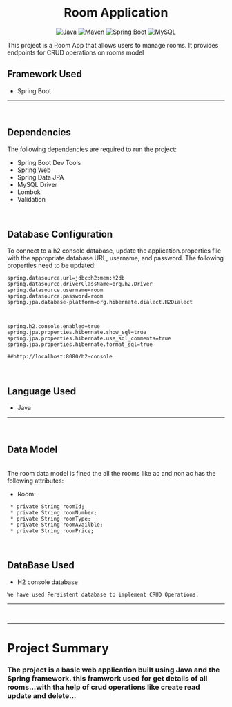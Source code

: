 <h1 align = "center">Room Application</h1>
<p align="center">
<a href="Java url">
    <img alt="Java" src="https://img.shields.io/badge/Java->=8-darkblue.svg" />
</a>
<a href="Maven url" >
    <img alt="Maven" src="https://img.shields.io/badge/maven-3.0.5-brightgreen.svg" />
</a>
<a href="Spring Boot url" >
    <img alt="Spring Boot" src="https://img.shields.io/badge/Spring Boot-3.0.6-brightgreen.svg" />
</a>
  <a >
    <img alt="MySQL" src="https://img.shields.io/badge/MySQL-blue.svg">
</a>
</p>

This project is a Room App  that allows users to manage rooms. It provides endpoints for CRUD operations on rooms model
<br>

## Framework Used
* Spring Boot

---
<br>

## Dependencies
The following dependencies are required to run the project:

* Spring Boot Dev Tools
* Spring Web
* Spring Data JPA
* MySQL Driver
* Lombok
* Validation

<br>

## Database Configuration
To connect to a h2 console database, update the application.properties file with the appropriate database URL, username, and password. The following properties need to be updated:
```
spring.datasource.url=jdbc:h2:mem:h2db
spring.datasource.driverClassName=org.h2.Driver
spring.datasource.username=room
spring.datasource.password=room
spring.jpa.database-platform=org.hibernate.dialect.H2Dialect



spring.h2.console.enabled=true
spring.jpa.properties.hibernate.show_sql=true
spring.jpa.properties.hibernate.use_sql_comments=true
spring.jpa.properties.hibernate.format_sql=true

##http://localhost:8080/h2-console

```
<br>

## Language Used
* Java

---
<br>

## Data Model

<br>
The room data model is fined the all the rooms like ac and non ac has the following attributes:

* Room:
```
 * private String roomId;
 * private String roomNumber;
 * private String roomType;
 * private String roomAvailble;
 * private String roomPrice;
 ```

<br>

## DataBase Used
* H2 console database
```
We have used Persistent database to implement CRUD Operations.
```
---
<br>

---

# Project Summary
### The project is a basic web application built using Java and the Spring framework. this framwork used for get details of all rooms...with tha help of crud operations like create read update and delete...
<br>
